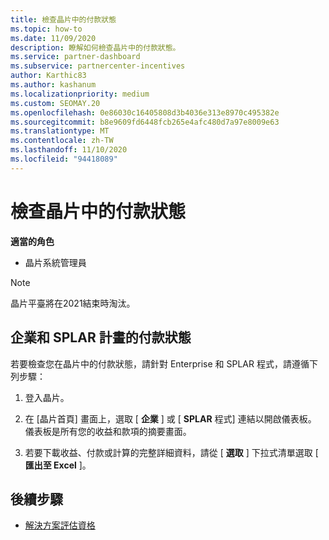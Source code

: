 ```yaml
---
title: 檢查晶片中的付款狀態
ms.topic: how-to
ms.date: 11/09/2020
description: 瞭解如何檢查晶片中的付款狀態。
ms.service: partner-dashboard
ms.subservice: partnercenter-incentives
author: Karthic83
ms.author: kashanum
ms.localizationpriority: medium
ms.custom: SEOMAY.20
ms.openlocfilehash: 0e86030c16405808d3b4036e313e8970c495382e
ms.sourcegitcommit: b8e9609fd6448fcb265e4afc480d7a97e8009e63
ms.translationtype: MT
ms.contentlocale: zh-TW
ms.lasthandoff: 11/10/2020
ms.locfileid: "94418089"
---
```

# <a name="check-payment-status-in-chip"></a>檢查晶片中的付款狀態

**適當的角色**

- 晶片系統管理員

>[!NOTE]
>晶片平臺將在2021結束時淘汰。

## <a name="payment-status-for-the-enterprise-and-splar-programs"></a>企業和 SPLAR 計畫的付款狀態

若要檢查您在晶片中的付款狀態，請針對 Enterprise 和 SPLAR 程式，請遵循下列步驟：

1. 登入晶片。
 
1. 在 [晶片首頁] 畫面上，選取 [ **企業** ] 或 [ **SPLAR** 程式] 連結以開啟儀表板。 儀表板是所有您的收益和款項的摘要畫面。
 
1. 若要下載收益、付款或計算的完整詳細資料，請從 [ **選取** ] 下拉式清單選取 [ **匯出至 Excel** ]。

## <a name="next-steps"></a>後續步驟

- [解決方案評估資格](chip-solution-assessment.md) 
